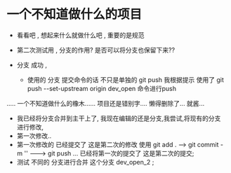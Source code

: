# 一个不知道做什么的项目 

* 看看吧 , 想起来什么就做什么吧 , 重要的是规范
* 第二次测试用 , 分支的作用? 是否可以将分支也保留下来??

* 分支 成功   , 
    * 使用的 分支 提交命令的话 不只是单独的 git push  我根据提示 使用了 git push --set-upstream origin dev_open 命令进行push 

..... 一个不知道做什么的橡木...... 项目还是错别字.... 懒得删除了... 就酱... 

* 我已经将分支合并到主干上了, 我现在编辑的还是分支,我尝试,将现有的分支 进行修改, 
* 第一次修改..
* 第一次修改的 已经提交了 这是第二次的修改   使用 git add  . --> git commit -m ''  ---> git push ... 已经将第一次的提交了  这是第二次的提交;
* 测试  不同的 分支进行合并 这个分支 dev_open_2 ; 